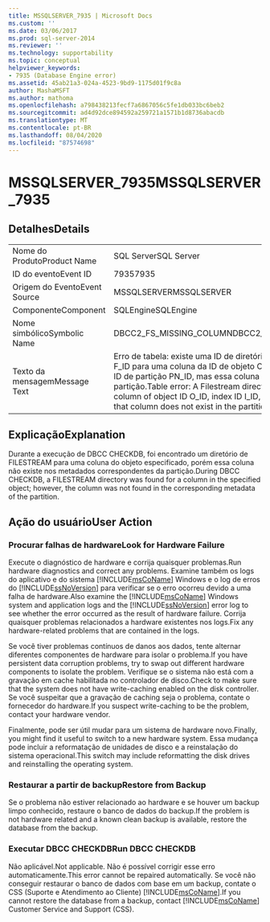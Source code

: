 ```yaml
---
title: MSSQLSERVER_7935 | Microsoft Docs
ms.custom: ''
ms.date: 03/06/2017
ms.prod: sql-server-2014
ms.reviewer: ''
ms.technology: supportability
ms.topic: conceptual
helpviewer_keywords:
- 7935 (Database Engine error)
ms.assetid: 45ab21a3-024a-4523-9bd9-1175d01f9c8a
author: MashaMSFT
ms.author: mathoma
ms.openlocfilehash: a798438213fecf7a6867056c5fe1db033bc6beb2
ms.sourcegitcommit: ad4d92dce894592a259721a1571b1d8736abacdb
ms.translationtype: MT
ms.contentlocale: pt-BR
ms.lasthandoff: 08/04/2020
ms.locfileid: "87574698"
---
```

# <a name="mssqlserver_7935"></a><span data-ttu-id="38814-102">MSSQLSERVER_7935</span><span class="sxs-lookup"><span data-stu-id="38814-102">MSSQLSERVER_7935</span></span>
    
## <a name="details"></a><span data-ttu-id="38814-103">Detalhes</span><span class="sxs-lookup"><span data-stu-id="38814-103">Details</span></span>  
  
|||  
|-|-|  
|<span data-ttu-id="38814-104">Nome do Produto</span><span class="sxs-lookup"><span data-stu-id="38814-104">Product Name</span></span>|<span data-ttu-id="38814-105">SQL Server</span><span class="sxs-lookup"><span data-stu-id="38814-105">SQL Server</span></span>|  
|<span data-ttu-id="38814-106">ID do evento</span><span class="sxs-lookup"><span data-stu-id="38814-106">Event ID</span></span>|<span data-ttu-id="38814-107">7935</span><span class="sxs-lookup"><span data-stu-id="38814-107">7935</span></span>|  
|<span data-ttu-id="38814-108">Origem do Evento</span><span class="sxs-lookup"><span data-stu-id="38814-108">Event Source</span></span>|<span data-ttu-id="38814-109">MSSQLSERVER</span><span class="sxs-lookup"><span data-stu-id="38814-109">MSSQLSERVER</span></span>|  
|<span data-ttu-id="38814-110">Componente</span><span class="sxs-lookup"><span data-stu-id="38814-110">Component</span></span>|<span data-ttu-id="38814-111">SQLEngine</span><span class="sxs-lookup"><span data-stu-id="38814-111">SQLEngine</span></span>|  
|<span data-ttu-id="38814-112">Nome simbólico</span><span class="sxs-lookup"><span data-stu-id="38814-112">Symbolic Name</span></span>|<span data-ttu-id="38814-113">DBCC2_FS_MISSING_COLUMN</span><span class="sxs-lookup"><span data-stu-id="38814-113">DBCC2_FS_MISSING_COLUMN</span></span>|  
|<span data-ttu-id="38814-114">Texto da mensagem</span><span class="sxs-lookup"><span data-stu-id="38814-114">Message Text</span></span>|<span data-ttu-id="38814-115">Erro de tabela: existe uma ID de diretório de Fluxo de arquivos F_ID para uma coluna da ID de objeto O_ID, ID de índice I_ID, ID de partição PN_ID, mas essa coluna não existe na partição.</span><span class="sxs-lookup"><span data-stu-id="38814-115">Table error: A Filestream directory ID F_ID exists for a column of object ID O_ID, index ID I_ID, partition ID PN_ID, but that column does not exist in the partition.</span></span>|  
  
## <a name="explanation"></a><span data-ttu-id="38814-116">Explicação</span><span class="sxs-lookup"><span data-stu-id="38814-116">Explanation</span></span>  
 <span data-ttu-id="38814-117">Durante a execução de DBCC CHECKDB, foi encontrado um diretório de FILESTREAM para uma coluna do objeto especificado, porém essa coluna não existe nos metadados correspondentes da partição.</span><span class="sxs-lookup"><span data-stu-id="38814-117">During DBCC CHECKDB, a FILESTREAM directory was found for a column in the specified object; however, the column was not found in the corresponding metadata of the partition.</span></span>  
  
## <a name="user-action"></a><span data-ttu-id="38814-118">Ação do usuário</span><span class="sxs-lookup"><span data-stu-id="38814-118">User Action</span></span>  
  
### <a name="look-for-hardware-failure"></a><span data-ttu-id="38814-119">Procurar falhas de hardware</span><span class="sxs-lookup"><span data-stu-id="38814-119">Look for Hardware Failure</span></span>  
 <span data-ttu-id="38814-120">Execute o diagnóstico de hardware e corrija quaisquer problemas.</span><span class="sxs-lookup"><span data-stu-id="38814-120">Run hardware diagnostics and correct any problems.</span></span> <span data-ttu-id="38814-121">Examine também os logs do aplicativo e do sistema [!INCLUDE[msCoName](../../includes/msconame-md.md)] Windows e o log de erros do [!INCLUDE[ssNoVersion](../../includes/ssnoversion-md.md)] para verificar se o erro ocorreu devido a uma falha de hardware.</span><span class="sxs-lookup"><span data-stu-id="38814-121">Also examine the [!INCLUDE[msCoName](../../includes/msconame-md.md)] Windows system and application logs and the [!INCLUDE[ssNoVersion](../../includes/ssnoversion-md.md)] error log to see whether the error occurred as the result of hardware failure.</span></span> <span data-ttu-id="38814-122">Corrija quaisquer problemas relacionados a hardware existentes nos logs.</span><span class="sxs-lookup"><span data-stu-id="38814-122">Fix any hardware-related problems that are contained in the logs.</span></span>  
  
 <span data-ttu-id="38814-123">Se você tiver problemas contínuos de danos aos dados, tente alternar diferentes componentes de hardware para isolar o problema.</span><span class="sxs-lookup"><span data-stu-id="38814-123">If you have persistent data corruption problems, try to swap out different hardware components to isolate the problem.</span></span> <span data-ttu-id="38814-124">Verifique se o sistema não está com a gravação em cache habilitada no controlador de disco.</span><span class="sxs-lookup"><span data-stu-id="38814-124">Check to make sure that the system does not have write-caching enabled on the disk controller.</span></span> <span data-ttu-id="38814-125">Se você suspeitar que a gravação de caching seja o problema, contate o fornecedor do hardware.</span><span class="sxs-lookup"><span data-stu-id="38814-125">If you suspect write-caching to be the problem, contact your hardware vendor.</span></span>  
  
 <span data-ttu-id="38814-126">Finalmente, pode ser útil mudar para um sistema de hardware novo.</span><span class="sxs-lookup"><span data-stu-id="38814-126">Finally, you might find it useful to switch to a new hardware system.</span></span> <span data-ttu-id="38814-127">Essa mudança pode incluir a reformatação de unidades de disco e a reinstalação do sistema operacional.</span><span class="sxs-lookup"><span data-stu-id="38814-127">This switch may include reformatting the disk drives and reinstalling the operating system.</span></span>  
  
### <a name="restore-from-backup"></a><span data-ttu-id="38814-128">Restaurar a partir de backup</span><span class="sxs-lookup"><span data-stu-id="38814-128">Restore from Backup</span></span>  
 <span data-ttu-id="38814-129">Se o problema não estiver relacionado ao hardware e se houver um backup limpo conhecido, restaure o banco de dados do backup.</span><span class="sxs-lookup"><span data-stu-id="38814-129">If the problem is not hardware related and a known clean backup is available, restore the database from the backup.</span></span>  
  
### <a name="run-dbcc-checkdb"></a><span data-ttu-id="38814-130">Executar DBCC CHECKDB</span><span class="sxs-lookup"><span data-stu-id="38814-130">Run DBCC CHECKDB</span></span>  
 <span data-ttu-id="38814-131">Não aplicável.</span><span class="sxs-lookup"><span data-stu-id="38814-131">Not applicable.</span></span> <span data-ttu-id="38814-132">Não é possível corrigir esse erro automaticamente.</span><span class="sxs-lookup"><span data-stu-id="38814-132">This error cannot be repaired automatically.</span></span> <span data-ttu-id="38814-133">Se você não conseguir restaurar o banco de dados com base em um backup, contate o CSS (Suporte e Atendimento ao Cliente) [!INCLUDE[msCoName](../../includes/msconame-md.md)].</span><span class="sxs-lookup"><span data-stu-id="38814-133">If you cannot restore the database from a backup, contact [!INCLUDE[msCoName](../../includes/msconame-md.md)] Customer Service and Support (CSS).</span></span>  
  
  
